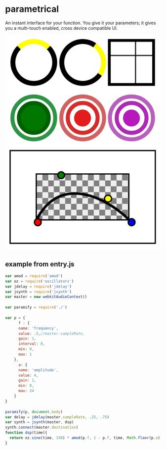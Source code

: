 # parametrical 

An instant interface for your function. You give it your parameters; it gives you a multi-touch enabled, cross device compatible UI.

![screen shot](public/parametrical_screen.png)

## example from entry.js

```js
var amod = require('amod')
var oz = require('oscillators')
var jdelay = require('jdelay')
var jsynth = require('jsynth')
var master = new webkitAudioContext()

var paramify = require('./')

var p = {
      f : {
      name: 'frequency',
      value: .5,//master.sampleRate,
      gain: 1,
      interval: 0,
      min: 0,
      max: 1
    },
      a: {
      name: 'amplitude',
      value: 4,
      gain: 1,
      min: 0,
      max: 24
    }
}

paramify(p, document.body)
var delay = jdelay(master.sampleRate, .25, .75)
var synth = jsynth(master, dsp)
synth.connect(master.destination)
function dsp(time){
  return oz.sine(time, 330) * amod(p.f, 1 - p.f, time, Math.floor(p.a))
}
```
